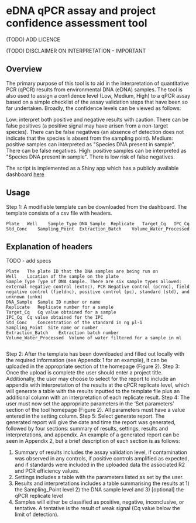 # eDNA qPCR assay and project confidence assessment tool 

(TODO) ADD LICENCE

(TODO) DISCLAIMER ON INTERPRETATION - IMPORTANT

## Overview
The primary purpose of this tool is to aid in the interpretation of quantitative PCR (qPCR) results from environmental DNA (eDNA) samples. The tool is also used to assign a confidence level (Low, Medium, High) to a qPCR assay based on a simple checklist of the assay validation steps that have been so far undertaken. Broadly, the confidence levels can be viewed as follows:

Low: interpret both positive and negative results with caution. There can be false positives (a positive signal may have arisen from a non-target species). There can be false negatives (an absence of detection does not indicate that the species is absent from the sampling point).
Medium: positive samples can interpreted as "Species DNA present in sample". There can be false negatives. 
High: positive samples can be interpreted as "Species DNA present in sample". There is low risk of false negatives.

The script is implemented as a Shiny app which has a publicly available dashboard [here](https://vidasolutions.shinyapps.io/TOOL_dashboard/)

## Usage
Step 1: A modifiable template can be downloaded from the dashboard. The template consists of a csv file with headers. 

```
Plate	Well	Sample_Type	DNA_Sample	Replicate	Target_Cq	IPC_Cq	Std_Conc	Sampling_Point	Extraction_Batch	Volume_Water_Processed

```

## Explanation of headers
TODO - add specs

```
Plate	The plate ID that the DNA samples are being run on
Well	Location of the sample on the plate
Sample_Type	Type of DNA sample. There are six sample types allowed: external negative control (extnc), PCR Negative control (pcrnc), field negative control (fieldnc), positive control (pc), standard (std), and unknown (unkn)
DNA_Sample	Sample ID number or name
Replicate	Replicate number for a sample
Target_Cq	Cq value obtained for a sample
IPC_Cq	Cq value obtained for the IPC
Std_Conc	Concentration of the standard in ng µl-1
Sampling_Point	Site name or number
Extraction_Batch	Extraction batch number
Volume_Water_Processed	Volume of water filtered for a sample in ml


```

Step 2: After the template has been downloaded and filled out locally with the required information (see Appendix 1 for an example), it can be uploaded in the appropriate section of the homepage (Figure 2).
Step 3: Once the upload is complete the user should enter a project title. Additionally, the user may choose to select for the report to include an appendix with interpretation of the results at the qPCR replicate level, which will generate a table with the results inputted to the template file plus an additional column with an interpretation of each replicate result.
Step 4: The user must now set the appropriate parameters in the ‘Set parameters’ section of the tool homepage (Figure 2). All parameters must have a value entered in the setting column.
Step 5: Select generate report. The generated report will give the date and time the report was generated, followed by four sections: summary of results, settings, results and interpretations, and appendix. An example of a generated report can be seen in Appendix 2, but a brief description of each section is as follows:
1.	Summary of results includes the assay validation level, if contamination was observed in any controls, if positive controls amplified as expected, and if standards were included in the uploaded data the associated R2 and PCR efficiency values.
2.	Settings includes a table with the parameters listed as set by the user.
3.	Results and interpretations includes a table summarising the results at 1) the Sampling_Point level 2) the DNA sample level and 3) [optional] the qPCR replicate level 
4.	Samples will either be classified as positive, negative, inconclusive, or tentative. A tentative is the result of weak signal (Cq value below the limit of detection).

